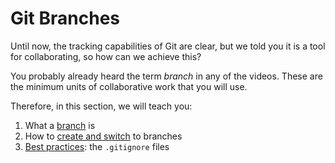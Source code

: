 # Git Branches

Until now, the tracking capabilities of Git are clear, but we told you it is a tool for collaborating, so how can we achieve this?

You probably already heard the term _branch_ in any of the videos. These are the minimum units of collaborative work that you will use.  

Therefore, in this section, we will teach you:
1. What a [branch](01_branches.md) is
2. How to [create and switch](02_create_and_switch_branches.md) to branches
3. [Best practices](03_gitignore.md): the `.gitignore` files